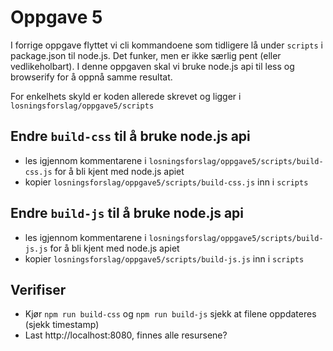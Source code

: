 # Oppgave 5

I forrige oppgave flyttet vi cli kommandoene som tidligere lå under `scripts` i package.json til node.js. Det funker, men er ikke særlig pent (eller vedlikeholbart).
I denne oppgaven skal vi bruke node.js api til less og browserify for å oppnå samme resultat.

For enkelhets skyld er koden allerede skrevet og ligger i `losningsforslag/oppgave5/scripts`

## Endre `build-css` til å bruke node.js api
* les igjennom kommentarene i `losningsforslag/oppgave5/scripts/build-css.js` for å bli kjent med node.js apiet
* kopier `losningsforslag/oppgave5/scripts/build-css.js` inn i `scripts`

## Endre `build-js` til å bruke node.js api
* les igjennom kommentarene i `losningsforslag/oppgave5/scripts/build-js.js` for å bli kjent med node.js apiet
* kopier `losningsforslag/oppgave5/scripts/build-js.js` inn i `scripts`

## Verifiser
* Kjør `npm run build-css` og `npm run build-js` sjekk at filene oppdateres (sjekk timestamp)
* Last http://localhost:8080, finnes alle resursene?
